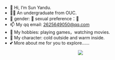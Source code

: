 - 👋 Hi, I’m Sun Yandu.
- 👨‍💻 An undergraduate from OUC.
- 🥰 gender: 👦 sexual preference：👧
- 📫 My qq email: 2625649050@qq.com
- 🥵 My hobbies: playing games，watching movies.
- 🥺 My character: cold outside and warm inside.
- 💕 More about me for you to explore……

<!---
Guyuanya/Guyuanya is a ✨ special ✨ repository because its `README.md` (this file) appears on your GitHub profile.
You can click the Preview link to take a look at your changes.
--->
<div align="center"> <img src="https://visitor-badge.glitch.me/badge?page_id=sun0225SUN" /> </div>
